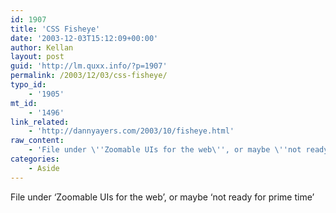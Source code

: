 ```yaml
---
id: 1907
title: 'CSS Fisheye'
date: '2003-12-03T15:12:09+00:00'
author: Kellan
layout: post
guid: 'http://lm.quxx.info/?p=1907'
permalink: /2003/12/03/css-fisheye/
typo_id:
    - '1905'
mt_id:
    - '1496'
link_related:
    - 'http://dannyayers.com/2003/10/fisheye.html'
raw_content:
    - 'File under \''Zoomable UIs for the web\'', or maybe \''not ready for prime time\'''
categories:
    - Aside
---
```


File under ‘Zoomable UIs for the web’, or maybe ‘not ready for prime time’
